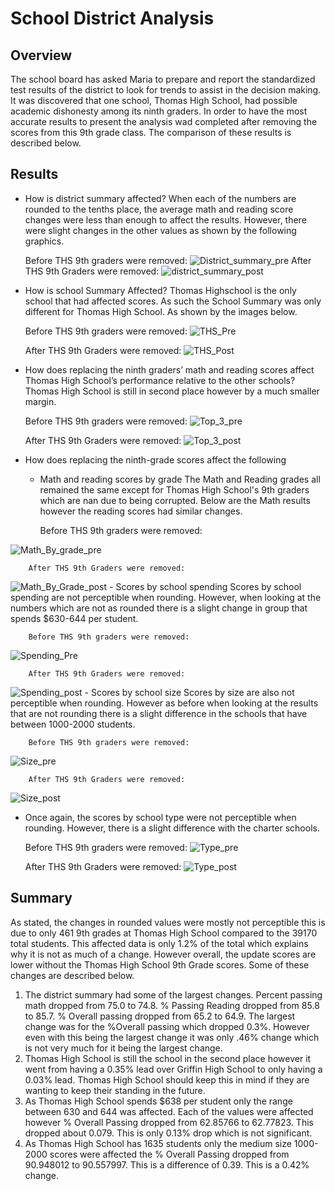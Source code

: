 # School District Analysis
## Overview
The school board has asked Maria to prepare and report the standardized test results of the district to look for trends to assist in the decision making. It was discovered that one school, Thomas High School, had possible academic dishonesty among its ninth graders. In order to have the most accurate results to present the analysis wad completed after removing the scores from this 9th grade class. The comparison of these results is described below. 
## Results
- How is district summary affected?
When each of the numbers are rounded to the tenths place, the average math and reading score changes were less than enough to affect the results. However, there were slight changes in the other values as shown by the following graphics. 

    Before THS 9th graders were removed:
![District_summary_pre](https://user-images.githubusercontent.com/90511014/141719870-d3b5bb78-31be-4f54-92e6-03583535ec0c.png)
    After THS 9th Graders were removed:
![district_summary_post](https://user-images.githubusercontent.com/90511014/141719890-ff818fd8-5397-47f0-a8f5-233be0f3ec2c.png)
- How is school Summary Affected?
Thomas Highschool is the only school that had affected scores. As such the School Summary was only different for Thomas High School. As shown by the images below.

    Before THS 9th graders were removed:
![THS_Pre](https://user-images.githubusercontent.com/90511014/141720231-4b274ae8-08e1-4d21-8bfa-4984507446ab.png)

    After THS 9th Graders were removed:
![THS_Post](https://user-images.githubusercontent.com/90511014/141720240-c089ec47-4418-4cf5-999f-62679dad6a6c.png)
- How does replacing the ninth graders’ math and reading scores affect Thomas High School’s performance relative to the other schools?
Thomas High School is still in second place however by a much smaller margin.

    Before THS 9th graders were removed:
![Top_3_pre](https://user-images.githubusercontent.com/90511014/141720272-aeae5081-1f7c-4145-8130-e1dafe5f14a1.png)

    After THS 9th Graders were removed:
![Top_3_post](https://user-images.githubusercontent.com/90511014/141720280-3fb1933e-2528-4b55-a3ac-63e893f7f103.png)
- How does replacing the ninth-grade scores affect the following
    - Math and reading scores by grade
    The Math and Reading grades all remained the same except for Thomas High School's 9th graders which are nan due to being corrupted. Below are the Math results however the reading scores had similar changes. 
    
        Before THS 9th graders were removed:
        
![Math_By_grade_pre](https://user-images.githubusercontent.com/90511014/141720318-a3274919-e0c5-4063-a6af-eaf5d1d7b9b5.png)
    
        After THS 9th Graders were removed:
        
![Math_By_Grade_post](https://user-images.githubusercontent.com/90511014/141720310-02de24cb-d5ef-4fb1-849c-1f64c95a0689.png)
    - Scores by school spending
    Scores by school spending are not perceptible when rounding. However, when looking at the numbers which are not as rounded there is a slight change in group that spends $630-644 per student.
    
        Before THS 9th graders were removed:
![Spending_Pre](https://user-images.githubusercontent.com/90511014/141720377-870be4fb-1dd9-4156-b8f4-73abd9c1ab35.png)
    
        After THS 9th Graders were removed:
![Spending_post](https://user-images.githubusercontent.com/90511014/141720381-f92173b2-540c-4c53-a7c8-dc4ffb1e3a2c.png)
    - Scores by school size
    Scores by size are also not perceptible when rounding. However as before when looking at the results that are not rounding there is a slight difference in the schools that have between 1000-2000 students. 
    
        Before THS 9th graders were removed:
![Size_pre](https://user-images.githubusercontent.com/90511014/141720401-2266c23a-b216-4430-a717-c02bd3319235.png)
   
        After THS 9th Graders were removed:
   ![Size_post](https://user-images.githubusercontent.com/90511014/141720407-e107e01c-0ca8-4c21-8546-eb50ddafa6fd.png)
    
   - Once again, the scores by school type were not perceptible when rounding. However, there is a slight difference with the charter schools.
    
        Before THS 9th graders were removed:
![Type_pre](https://user-images.githubusercontent.com/90511014/141720421-26e8131c-2db3-4849-bb53-8d19964f8402.png)
    
        After THS 9th Graders were removed:
   ![Type_post](https://user-images.githubusercontent.com/90511014/141720452-eef79fff-2b7d-4d1d-b215-358ac8783e02.png)

## Summary
As stated, the changes in rounded values were mostly not perceptible this is due to only 461 9th grades at Thomas High School compared to the 39170 total students. This affected data is only 1.2% of the total which explains why it is not as much of a change. However overall, the update scores are lower without the Thomas High School 9th Grade scores. Some of these changes are described below. 
1. The district summary had some of the largest changes. Percent passing math dropped from 75.0 to 74.8. % Passing Reading dropped from 85.8 to 85.7. % Overall passing dropped from 65.2 to 64.9. The largest change was for the %Overall passing which dropped 0.3%. However even with this being the largest change it was only .46% change which is not very much for it being the largest change. 
2. Thomas High School is still the school in the second place however it went from having a 0.35% lead over Griffin High School to only having a 0.03% lead. Thomas High School should keep this in mind if they are wanting to keep their standing in the future. 
3. As Thomas High School spends $638 per student only the range between 630 and 644 was affected. Each of the values were affected however % Overall Passing dropped from 62.85766 to 62.77823. This dropped about 0.079. This is only 0.13% drop which is not significant. 
4. As Thomas High School has 1635 students only the medium size 1000-2000 scores were affected the % Overall Passing dropped from 90.948012 to 90.557997. This is a difference of 0.39. This is a 0.42% change. 


